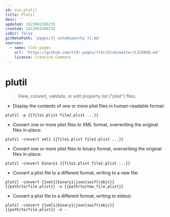 ```yaml
---
id: osx.plutil
title: Plutil
desc: ''
updated: 1623965306235
created: 1623965306235
isDir: false
gitNotePath: 'pages/{{ noteHiearchy }}.md'
sources:
  - name: tldr-pages
    url: 'https://github.com/tldr-pages/tldr/blob/master/LICENSE.md'
    license: Creative Commons
---
```

# plutil

> View, convert, validate, or edit property list ("plist") files.

- Display the contents of one or more plist files in human-readable format:

`plutil -p {{file1.plist file2.plist ...}}`

- Convert one or more plist files to XML format, overwriting the original files in-place:

`plutil -convert xml1 {{file1.plist file2.plist ...}}`

- Convert one or more plist files to binary format, overwriting the original files in-place:

`plutil -convert binary1 {{file1.plist file2.plist ...}}`

- Convert a plist file to a different format, writing to a new file:

`plutil -convert {{xml1|binary1|json|swift|objc}} {{path/to/file.plist}} -o {{path/to/new_file.plist}}`

- Convert a plist file to a different format, writing to stdout:

`plutil -convert {{xml1|binary1|json|swift|objc}} {{path/to/file.plist}} -o -`

